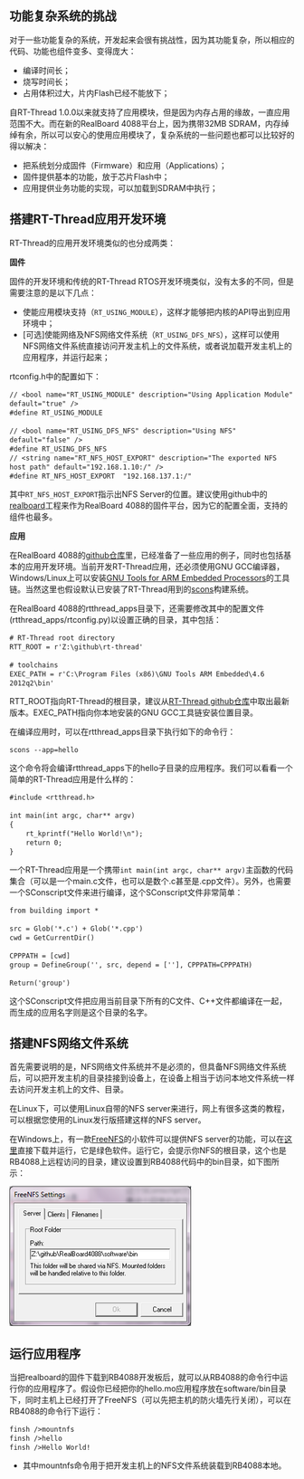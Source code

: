 ## 功能复杂系统的挑战 ##

对于一些功能复杂的系统，开发起来会很有挑战性，因为其功能复杂，所以相应的代码、功能也组件变多、变得庞大：

* 编译时间长；
* 烧写时间长；
* 占用体积过大，片内Flash已经不能放下；

自RT-Thread 1.0.0以来就支持了应用模块，但是因为内存占用的缘故，一直应用范围不大。而在新的RealBoard 4088平台上，因为携带32MB SDRAM，内存绰绰有余，所以可以安心的使用应用模块了，复杂系统的一些问题也都可以比较好的得以解决：

* 把系统划分成固件（Firmware）和应用（Applications）；
* 固件提供基本的功能，放于芯片Flash中；
* 应用提供业务功能的实现，可以加载到SDRAM中执行；

## 搭建RT-Thread应用开发环境

RT-Thread的应用开发环境类似的也分成两类：

**固件**

固件的开发环境和传统的RT-Thread RTOS开发环境类似，没有太多的不同，但是需要注意的是以下几点：

* 使能应用模块支持（`RT_USING_MODULE`），这样才能够把内核的API导出到应用环境中；
* [可选]使能网络及NFS网络文件系统（`RT_USING_DFS_NFS`），这样可以使用NFS网络文件系统直接访问开发主机上的文件系统，或者说加载开发主机上的应用程序，并运行起来；

rtconfig.h中的配置如下：

```
// <bool name="RT_USING_MODULE" description="Using Application Module" default="true" />
#define RT_USING_MODULE

// <bool name="RT_USING_DFS_NFS" description="Using NFS" default="false" />
#define RT_USING_DFS_NFS
// <string name="RT_NFS_HOST_EXPORT" description="The exported NFS host path" default="192.168.1.10:/" />
#define RT_NFS_HOST_EXPORT	"192.168.137.1:/"
```

其中`RT_NFS_HOST_EXPORT`指示出NFS Server的位置。建议使用github中的[realboard][1]工程来作为RealBoard 4088的固件平台，因为它的配置全面，支持的组件也最多。

**应用**

在RealBoard 4088的[github仓库][2]里，已经准备了一些应用的例子，同时也包括基本的应用开发环境。当前开发RT-Thread应用，还必须使用GNU GCC编译器，Windows/Linux上可以安装[GNU Tools for ARM Embedded Processors][3]的工具链。当然这里也假设默认已安装了RT-Thread用到的[scons][4]构建系统。

在RealBoard 4088的rtthread_apps目录下，还需要修改其中的配置文件(rtthread_apps/rtconfig.py)以设置正确的目录，其中包括：

    # RT-Thread root directory
    RTT_ROOT = r'Z:\github\rt-thread'
    
    # toolchains
    EXEC_PATH = r'C:\Program Files (x86)\GNU Tools ARM Embedded\4.6 2012q2\bin'

RTT_ROOT指向RT-Thread的根目录，建议从[RT-Thread github仓库][5]中取出最新版本。EXEC_PATH指向你本地安装的GNU GCC工具链安装位置目录。

在编译应用时，可以在rtthread_apps目录下执行如下的命令行：

    scons --app=hello

这个命令将会编译rtthread_apps下的hello子目录的应用程序。我们可以看看一个简单的RT-Thread应用是什么样的：

```
#include <rtthread.h>

int main(int argc, char** argv)
{
    rt_kprintf("Hello World!\n");
    return 0;
}
```

一个RT-Thread应用是一个携带`int main(int argc, char** argv)`主函数的代码集合（可以是一个main.c文件，也可以是数个.c甚至是.cpp文件）。另外，也需要一个SConscript文件来进行编译，这个SConscript文件非常简单：
```
from building import *

src = Glob('*.c') + Glob('*.cpp')
cwd = GetCurrentDir()

CPPPATH = [cwd]
group = DefineGroup('', src, depend = [''], CPPPATH=CPPPATH)

Return('group')
```

这个SConscript文件把应用当前目录下所有的C文件、C++文件都编译在一起，而生成的应用名字则是这个目录的名字。

## 搭建NFS网络文件系统

首先需要说明的是，NFS网络文件系统并不是必须的，但具备NFS网络文件系统后，可以把开发主机的目录挂接到设备上，在设备上相当于访问本地文件系统一样去访问开发主机上的文件、目录。

在Linux下，可以使用Linux自带的NFS server来进行，网上有很多这类的教程，可以根据您使用的Linux发行版搭建这样的NFS server。

在Windows上，有一款[FreeNFS][6]的小软件可以提供NFS server的功能，可以在[这里][7]直接下载并运行，它是绿色软件。运行它，会提示你NFS的根目录，这个也是RB4088上远程访问的目录，建议设置到RB4088代码中的bin目录，如下图所示：

![FreeNFS][8]

## 运行应用程序

当把realboard的固件下载到RB4088开发板后，就可以从RB4088的命令行中运行你的应用程序了。假设你已经把你的hello.mo应用程序放在software/bin目录下，同时主机上已经打开了FreeNFS（可以先把主机的防火墙先行关闭），可以在RB4088的命令行下运行：

    finsh />mountnfs
    finsh />hello
    finsh />Hello World!

* 其中mountnfs命令用于把开发主机上的NFS文件系统装载到RB4088本地。

  [1]: https://github.com/RT-Thread/RealBoard4088/tree/master/software/realboard
  [2]: https://github.com/RT-Thread/RealBoard4088/tree/master/software/rtthread_apps
  [3]: https://launchpad.net/gcc-arm-embedded
  [4]: http://www.scons.org
  [5]: https://github.com/RT-Thread/rt-thread
  [6]: http://freenfs.sourceforge.net/
  [7]: http://sourceforge.net/projects/freenfs/files/latest/download
  [8]: image/FreeNFS.png "FreeNFS"
